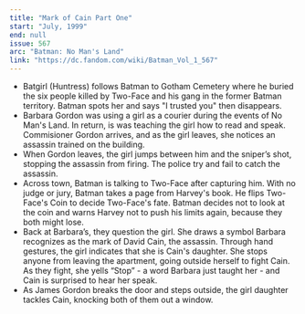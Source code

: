 ```yaml
---
title: "Mark of Cain Part One"
start: "July, 1999"
end: null
issue: 567
arc: "Batman: No Man's Land"
link: "https://dc.fandom.com/wiki/Batman_Vol_1_567"
---
```

- Batgirl (Huntress) follows Batman to Gotham Cemetery where he buried the six people killed by Two-Face and his gang in the former Batman territory. Batman spots her and says "I trusted you" then disappears.
- Barbara Gordon was using a girl as a courier during the events of No Man's Land. In return, is was teaching the girl how to read and speak. Commisioner Gordon arrives, and as the girl leaves, she notices an assassin trained on the building. 
- When Gordon leaves, the girl jumps between him and the sniper’s shot, stopping the assassin from firing. The police try and fail to catch the assassin.
- Across town, Batman is talking to Two-Face after capturing him. With no judge or jury, Batman takes a page from Harvey's book. He flips Two-Face's Coin to decide Two-Face's fate. Batman decides not to look at the coin and warns Harvey not to push his limits again, because they both might lose.
- Back at Barbara’s, they question the girl. She draws a symbol Barbara recognizes as the mark of David Cain, the assassin. Through hand gestures, the girl indicates that she is Cain's daughter. She stops anyone from leaving the apartment, going outside herself to fight Cain. As they fight, she yells “Stop” - a word Barbara just taught her - and Cain is surprised to hear her speak. 
- As James Gordon breaks the door and steps outside, the girl daughter tackles Cain, knocking both of them out a window.
